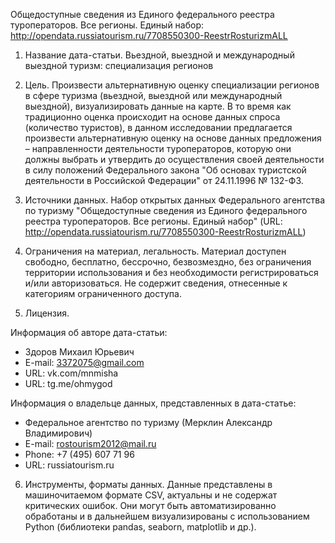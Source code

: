 Общедоступные сведения из Единого федерального реестра туроператоров. Все регионы. Единый набор: http://opendata.russiatourism.ru/7708550300-ReestrRosturizmALL

1. Название дата-статьи. Вьездной, выездной и международный выездной туризм: специализация регионов

2. Цель. Произвести альтернативную оценку специализации регионов в сфере туризма (вьездной, выездной или международный выездной), визуализировать данные на карте. В то время как традиционно оценка происходит на основе данных спроса (количество туристов), в данном исследовании предлагается произвести альтернативную оценку на основе данных предложения – направленности деятельности туроператоров, которую они должны выбрать и утвердить до осуществления своей деятельности в силу положений Федерального закона "Об основах туристской деятельности в Российской Федерации" от 24.11.1996 № 132-ФЗ.

3. Источники данных. Набор открытых данных Федерального агентства по туризму "Общедоступные сведения из Единого федерального реестра туроператоров. Все регионы. Единый набор" (URL: http://opendata.russiatourism.ru/7708550300-ReestrRosturizmALL)

4. Ограничения на материал, легальность. Материал доступен свободно, бесплатно, бессрочно, безвозмездно, без ограничения территории использования и без необходимости регистрироваться и/или авторизоваться. Не содержит сведения, отнесенные к категориям ограниченного доступа.

5. Лицензия.

Информация об авторе дата-статьи:
* Здоров Михаил Юрьевич
* E-mail: 3372075@gmail.com
* URL: vk.com/mnmisha
* URL: tg.me/ohmygod

Информация о владельце данных, представленных в дата-статье:
* Федеральное агентство по туризму (Мерклин Александр Владимирович)
* E-mail: rostourism2012@mail.ru
* Phone: +7 (495) 607 71 96
* URL: russiatourism.ru

6. Инструменты, форматы данных.
Данные представлены в машиночитаемом формате CSV, актуальны и не содержат критических ошибок. Они могут быть автоматизированно обработаны и в дальнейшем визуализированы с использованием Python (библиотеки pandas, seaborn, matplotlib и др.). 
